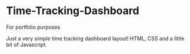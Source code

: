 # Time-Tracking-Dashboard
For portfolio purposes

Just a very simple time tracking dashboard layout! HTML, CSS and a little bit of Javascript. 
